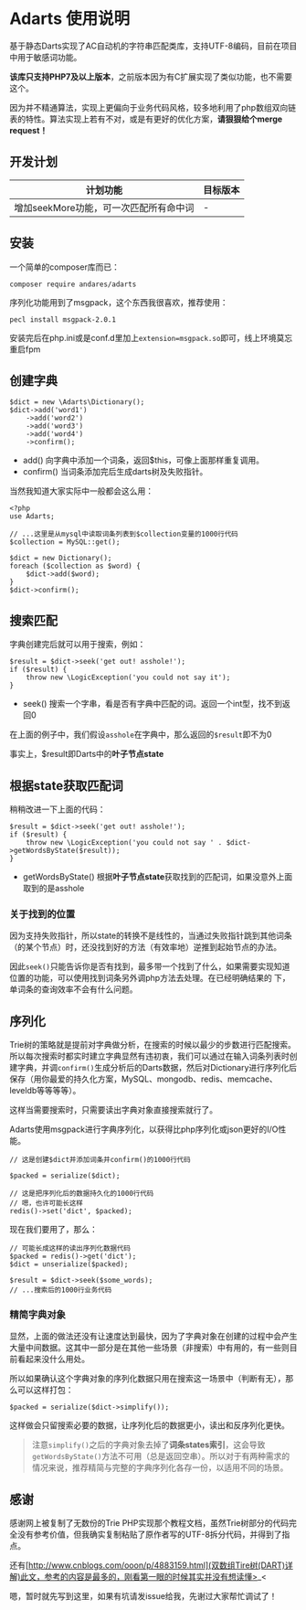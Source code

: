 # Adarts 使用说明

基于静态Darts实现了AC自动机的字符串匹配类库，支持UTF-8编码，目前在项目中用于敏感词功能。

**该库只支持PHP7及以上版本**，之前版本因为有C扩展实现了类似功能，也不需要这个。

因为并不精通算法，实现上更偏向于业务代码风格，较多地利用了php数组双向链表的特性。算法实现上若有不对，或是有更好的优化方案，**请狠狠给个merge request！**

## 开发计划

|计划功能|目标版本|
|---|---|
|增加seekMore功能，可一次匹配所有命中词| - |

## 安装

一个简单的composer库而已：

```
composer require andares/adarts
```

序列化功能用到了msgpack，这个东西我很喜欢，推荐使用：

```
pecl install msgpack-2.0.1
```

安装完后在php.ini或是conf.d里加上```extension=msgpack.so```即可，线上环境莫忘重启fpm

## 创建字典

```
$dict = new \Adarts\Dictionary();
$dict->add('word1')
    ->add('word2')
    ->add('word3')
    ->add('word4')
    ->confirm();
```

* add() 向字典中添加一个词条，返回$this，可像上面那样重复调用。
* confirm() 当词条添加完后生成darts树及失败指针。

当然我知道大家实际中一般都会这么用：

```
<?php
use Adarts;

// ...这里是从mysql中读取词条列表到$collection变量的1000行代码
$collection = MySQL::get();

$dict = new Dictionary();
foreach ($collection as $word) {
    $dict->add($word);
}
$dict->confirm();
```

## 搜索匹配

字典创建完后就可以用于搜索，例如：

```
$result = $dict->seek('get out! asshole!');
if ($result) {
    throw new \LogicException('you could not say it');
}
```

* seek() 搜索一个字串，看是否有字典中匹配的词。返回一个int型，找不到返回0

在上面的例子中，我们假设```asshole```在字典中，那么返回的```$result```即不为0

事实上，$result即Darts中的**叶子节点state**

## 根据state获取匹配词

稍稍改进一下上面的代码：

```
$result = $dict->seek('get out! asshole!');
if ($result) {
    throw new \LogicException('you could not say ' . $dict->getWordsByState($result));
}
```

* getWordsByState() 根据**叶子节点state**获取找到的匹配词，如果没意外上面取到的是asshole

### 关于找到的位置

因为支持失败指针，所以state的转换不是线性的，当通过失败指针跳到其他词条（的某个节点）时，还没找到好的方法（有效率地）逆推到起始节点的办法。

因此```seek()```只能告诉你是否有找到，最多带一个找到了什么，如果需要实现知道位置的功能，可以使用找到词条另外调php方法去处理。在已经明确结果的 下，单词条的查询效率不会有什么问题。

## 序列化

Trie树的策略就是提前对字典做分析，在搜索的时候以最少的步数进行匹配搜索。所以每次搜索时都实时建立字典显然有违初衷，我们可以通过在输入词条列表时创建字典，并调```confirm()```生成分析后的Darts数据，然后对Dictionary进行序列化后保存（用你最爱的持久化方案，MySQL、mongodb、redis、memcache、leveldb等等等等）。

这样当需要搜索时，只需要读出字典对象直接搜索就行了。

Adarts使用msgpack进行字典序列化，以获得比php序列化或json更好的I/O性能。

```
// 这是创建$dict并添加词条并confirm()的1000行代码

$packed = serialize($dict);

// 这是把序列化后的数据持久化的1000行代码
// 嗯，也许可能长这样
redis()->set('dict', $packed);
```

现在我们要用了，那么：

```
// 可能长成这样的读出序列化数据代码
$packed = redis()->get('dict');
$dict = unserialize($packed);

$result = $dict->seek($some_words);
// ...搜索后的1000行业务代码
```

### 精简字典对象

显然，上面的做法还没有让速度达到最快，因为了字典对象在创建的过程中会产生大量中间数据。这其中一部分是在其他一些场景（非搜索）中有用的，有一些则目前看起来没什么用处。

所以如果确认这个字典对象的序列化数据只用在搜索这一场景中（判断有无），那么可以这样打包：

```
$packed = serialize($dict->simplify());
```

这样做会只留搜索必要的数据，让序列化后的数据更小，读出和反序列化更快。

> 注意```simplify()```之后的字典对象去掉了**词条states索引**，这会导致```getWordsByState()```方法不可用（总是返回空串）。所以对于有两种需求的情况来说，推荐精简与完整的字典序列化各存一份，以适用不同的场景。

## 感谢

感谢网上被复制了无数份的Trie PHP实现那个教程文档，虽然Trie树部分的代码完全没有参考价值，但我确实复制粘贴了原作者写的UTF-8拆分代码，并得到了指点。

还有[http://www.cnblogs.com/ooon/p/4883159.html](双数组Tire树(DART)详解)此文，参考的内容是最多的，刚看第一眼的时候其实并没有想读懂>_<

嗯，暂时就先写到这里，如果有坑请发issue给我，先谢过大家帮忙调试了！



